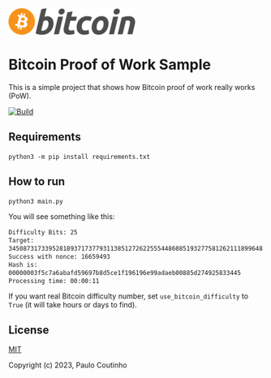 <img width="250" src="extras/images/bitcoin-logo.png" alt="Bitcoin Logo">

# Bitcoin Proof of Work Sample

This is a simple project that shows how Bitcoin proof of work really works (PoW).

[![Build](https://github.com/paulocoutinhox/bitcoin-pow/actions/workflows/build.yml/badge.svg)](https://github.com/paulocoutinhox/bitcoin-pow/actions/workflows/build.yml)

## Requirements

```
python3 -m pip install requirements.txt
```

## How to run

```
python3 main.py
```

You will see something like this:

```
Difficulty Bits: 25
Target: 3450873173395281893717377931138512726225554486085193277581262111899648
Success with nonce: 16659493
Hash is: 00000003f5c7a6abafd59697b8d5ce1f196196e99adaeb00885d274925833445
Processing time: 00:00:11
```

If you want real Bitcoin difficulty number, set `use_bitcoin_difficulty` to `True` (it will take hours or days to find).

## License

[MIT](http://opensource.org/licenses/MIT)

Copyright (c) 2023, Paulo Coutinho

